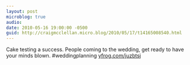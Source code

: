 ```yaml
---
layout: post
microblog: true
audio: 
date: 2010-05-16 19:00:00 -0500
guid: http://craigmcclellan.micro.blog/2010/05/17/t14165008540.html
---
```

Cake testing a success. People coming to the wedding, get ready to have your minds blown.  #weddingplanning [yfrog.com/juzbtsj](http://yfrog.com/juzbtsj)
